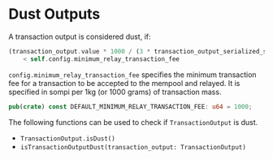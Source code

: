 
# Dust Outputs

A transaction output is considered dust, if: 
```rust
(transaction_output.value * 1000 / (3 * transaction_output_serialized_size))
    < self.config.minimum_relay_transaction_fee
```

`config.minimum_relay_transaction_fee` specifies the minimum transaction fee for a transaction to be accepted to
the mempool and relayed. It is specified in sompi per 1kg (or 1000 grams) of transaction mass.
```rust
pub(crate) const DEFAULT_MINIMUM_RELAY_TRANSACTION_FEE: u64 = 1000;
```

The following functions can be used to check if `TransactionOutput` is dust.
- `TransactionOutput.isDust()`
- `isTransactionOutputDust(transaction_output: TransactionOutput)`
